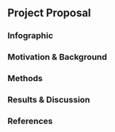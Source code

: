 ## Project Proposal
### Infographic

### Motivation & Background

### Methods

### Results & Discussion

### References
